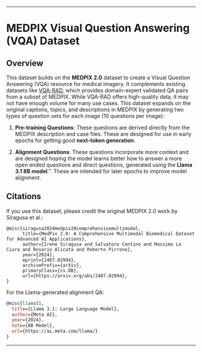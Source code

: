 
---

# MEDPIX Visual Question Answering (VQA) Dataset

## Overview

This dataset builds on the **MEDPIX 2.0** dataset to create a Visual Question Answering (VQA) resource for medical imagery. It complements existing datasets like [VQA-RAD](https://huggingface.co/datasets/flaviagiammarino/vqa-rad), which provides domain-expert validated QA pairs from a subset of MEDPIX. While VQA-RAD offers high-quality data, it may not have enough volume for many use cases. This dataset expands on the original captions, topics, and descriptions in MEDPIX by generating two types of question sets for each image (10 questions per image):

1. **Pre-training Questions**: These questions are derived directly from the MEDPIX description and case files. These are designed for use in early epochs for  getting good **next-token generation**.

2. **Alignment Questions**: These questions incorporate more context and are designed hoping the model learns better how to answer a more open ended questions and direct questions, generated using the **Llama 3.1 8B model**.". These are intended for later epochs to improve model alignment.

   

## Citations

If you use this dataset, please credit the original MEDPIX 2.0 work by Siragusa et al.:

```
@misc{siragusa2024medpix20comprehensivemultimodal,
      title={MedPix 2.0: A Comprehensive Multimodal Biomedical Dataset for Advanced AI Applications}, 
      author={Irene Siragusa and Salvatore Contino and Massimo La Ciura and Rosario Alicata and Roberto Pirrone},
      year={2024},
      eprint={2407.02994},
      archivePrefix={arXiv},
      primaryClass={cs.DB},
      url={https://arxiv.org/abs/2407.02994}, 
}
```

For the Llama-generated alignment QA:

```bibtex
@misc{llama31,
  title={Llama 3.1: Large Language Model},
  author={Meta AI},
  year={2024},
  note={8B Model},
  url={https://ai.meta.com/llama/}
}
```

---


